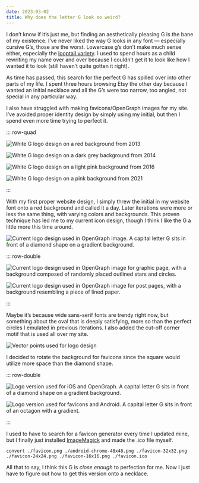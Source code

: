 ```yaml
---
date: 2023-03-02
title: Why does the letter G look so weird?
---
```

I don’t know if it’s just me, but finding an aesthetically pleasing G is the bane of my existence. I’ve never liked the way G looks in any font — especially cursive G’s, those are the worst. Lowercase g’s don’t make much sense either, especially the [looptail variety](https://psycnet.apa.org/doiLanding?doi=10.1037%2Fxhp0000532). I used to spend hours as a child rewriting my name over and over because I couldn’t get it to look like how I wanted it to look (still haven’t quite gotten it right).

As time has passed, this search for the perfect G has spilled over into other parts of my life. I spent three hours browsing Etsy the other day because I wanted an initial necklace and all the G’s were too narrow, too angled, not special in any particular way.

I also have struggled with making favicons/OpenGraph images for my site. I’ve avoided proper identity design by simply using my initial, but then I spend even more time trying to perfect it.

::: row-quad

![White G logo design on a red background from 2013](2023-03-02-logo-v1.svg 'Logo design from 2013')

![White G logo design on a dark grey background from 2014](2023-03-02-logo-v2.svg 'Logo design from 2014')

![White G logo design on a light pink background from 2016](2023-03-02-logo-v3.svg 'Logo design from 2016')

![White G logo design on a pink background from 2021](2023-03-02-logo-v4.svg 'Logo design from 2021')

:::

With my first proper website design, I simply threw the initial in my website font onto a red background and called it a day. Later iterations were more or less the same thing, with varying colors and backgrounds. This proven technique has led me to my current icon design, though I think I like the G a little more this time around.

![Current logo design used in OpenGraph image. A capital letter G sits in front of a diamond shape on a gradient background.](2023-03-02-logo.svg 'Current logo design used in OpenGraph image')

::: row-double

![Current logo design used in OpenGraph image for graphic page, with a background composed of randomly placed outlined stars and circles.](2023-03-02-logo-graphic.svg 'Current logo design used in OpenGraph image for graphic page')

![Current logo design used in OpenGraph image for post pages, with a background resembling a piece of lined paper.](2023-03-02-logo-posts.svg 'Current logo design used in OpenGraph image for post pages')

:::

Maybe it’s because wide sans-serif fonts are trendy right now, but something about the oval that is deeply satisfying, more so than the perfect circles I emulated in previous iterations. I also added the cut-off corner motif that is used all over my site.

![Vector points used for logo design](2023-03-02-logo-vector.png 'Vector points used for logo design')

I decided to rotate the background for favicons since the square would utilize more space than the diamond shape.

::: row-double

![Logo version used for iOS and OpenGraph. A capital letter G sits in front of a diamond shape on a gradient background.](2023-03-02-logo-ios.svg 'Logo version used for iOS and OpenGraph')

![Logo version used for favicons and Android. A capital letter G sits in front of an octagon with a gradient.](2023-03-02-logo-favicon.svg 'Logo version used for favicons and Android')

:::

I used to have to search for a favicon generator every time I updated mine, but I finally just installed [ImageMagick](https://imagemagick.org) and made the .ico file myself.

```
convert ./favicon.png ./android-chrome-48x48.png ./favicon-32x32.png ./favicon-24x24.png ./favicon-16x16.png ./favicon.ico
```

All that to say, I think this G is  _close enough_ to perfection for me. Now I just have to figure out how to get this version onto a necklace.